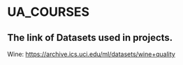 # UA_COURSES

## The link of Datasets used in projects.

Wine: https://archive.ics.uci.edu/ml/datasets/wine+quality

